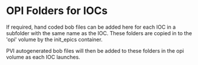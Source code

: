 OPI Folders for IOCs
====================

If required, hand coded bob files can be added here for each IOC in a subfolder with the same name as the IOC. These folders are copied in to the 'opi' volume by the init_epics container.

PVI autogenerated bob files will then be added to these folders in the opi volume as each IOC launches.